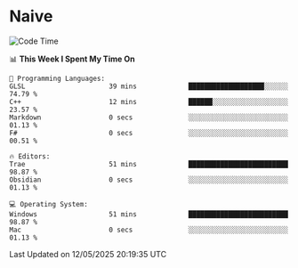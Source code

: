 # Naive
<!-- ## 日拱一卒，功不唐捐 -->
<!-- [![GitHub Streak](https://streak-stats.demolab.com/?user=XiaoXKKK)](https://git.io/streak-stats) -->
<!--START_SECTION:waka-->
![Code Time](http://img.shields.io/badge/Code%20Time-371%20hrs%2023%20mins-blue)

📊 **This Week I Spent My Time On** 

```text
💬 Programming Languages: 
GLSL                     39 mins             ███████████████████░░░░░░   74.79 % 
C++                      12 mins             ██████░░░░░░░░░░░░░░░░░░░   23.57 % 
Markdown                 0 secs              ░░░░░░░░░░░░░░░░░░░░░░░░░   01.13 % 
F#                       0 secs              ░░░░░░░░░░░░░░░░░░░░░░░░░   00.51 % 

🔥 Editors: 
Trae                     51 mins             █████████████████████████   98.87 % 
Obsidian                 0 secs              ░░░░░░░░░░░░░░░░░░░░░░░░░   01.13 % 

💻 Operating System: 
Windows                  51 mins             █████████████████████████   98.87 % 
Mac                      0 secs              ░░░░░░░░░░░░░░░░░░░░░░░░░   01.13 % 
```


 Last Updated on 12/05/2025 20:19:35 UTC
<!--END_SECTION:waka-->
